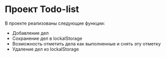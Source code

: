 # Проект Todo-list
В проекте реализованы следующие функции:
- Добавление дел
- Сохранение дел в lockalStorage
- Возможность отметить дела как выполненные и снять эту отметку
- Удаление дел из lockalStorage
